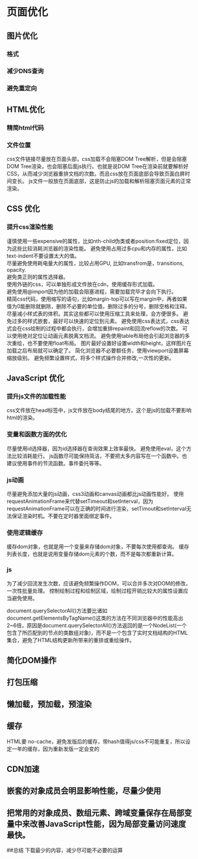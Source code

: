 # 页面优化

## 图片优化

### 格式
### 减少DNS查询
### 避免重定向

## HTML优化

### 精简html代码
### 文件位置

css文件链接尽量放在页面头部，css加载不会阻塞DOM Tree解析，但是会阻塞DOM Tree渲染，也会阻塞后面js执行。也就是说DOM Tree在渲染前就要解析好CSS，从而减少浏览器重排文档的次数。而且css放在页面底部会导致页面白屏时间变长。
js文件一般放在页面底部，这是防止js的加载和解析阻塞页面元素的正常渲染。

## CSS 优化

### 提升css渲染性能
谨慎使用一些expensive的属性，比如nth-child伪类或者position:fixed定位，因为这些比较消耗浏览器的渲染性能。
避免使用占用过多cpu和内存的属性，比如text-indent不要设置太大的值。  
尽量避免使用耗电量大的属性，比较占用GPU, 比如transfrom是，transitions, opacity.   
避免类正则的属性选择器。  
使用外链的css，可以单独形成文件放在cdn，使用缓存形式加载。  
避免使用@import因为他的加载会阻塞进程，需要加载完毕才会向下执行。  
精简css代码，使用缩写的语句，比如margin-top可以写在margin中，再者如果值为0能删除就删除，删除不必要的单位值，删除过多的分号，删除空格和注释。尽量减小样式表的体积。其实这些都可以使用压缩工具来处理，会方便很多。
避免过多的样式嵌套，最好可以快速的定位到元素。
避免使用css表达式，css表达式会在css绘制的过程中都会执行，会增加重排repaint和回流reflow的次数。
可以使用绝对定位让动画元素脱离文档流。
避免使用table布局他会引起浏览器的多次重绘，也不要使用float布局。
图片最好设置好设置width和height，这样图片在加载之后布局就可以确定了。
简化浏览器不必要额任务，使用viewport设置屏幕缩放级别。
避免频繁设置样式，将多个样式操作合并修改,一次性的更新。

## JavaScript 优化

### 提升js文件的加载性能
css文件放在head标签中，js文件放在body结尾的地方。这个是js的加载不要影响html的渲染。

### 变量和函数方面的优化
尽量使用id选择器，因为id选择器在查询效果上效率最快。
避免使用eval，这个方法比较消耗能行。
js函数尽可能保持简洁，不要把太多内容写在一个函数中。也建议使用事件的节流函数。事件委托等等。

### js动画
尽量避免添加大量的js动画，css3动画和canvas动画都比js动画性能好。
使用requestAnimationFrame来代替setTimeout和setInterval，因为requestAnimationFrame可以在正确的时间进行渲染，setTimout和setInterval无法保证渲染时机。不要在定时器里面绑定事件。

### 使用逻辑缓存
缓存dom对象，也就是用一个变量来存储dom对象，不要每次使用都查询。
缓存列表长度，也就是说用变量存储dom元素的个数，而不是每次都重新计算。

### js
为了减少回流发生次数，应该避免频繁操作DOM，可以合并多次对DOM的修改，一次性批量处理。
控制绘制过程和绘制区域，绘制过程开销比较大的属性设置应当避免使用。

document.querySelectorAll()方法要比诸如document.getElementsByTagName()这类的方法在不同浏览器中的性能高出2~6倍，原因是document.querySelectorAll()方法返回的是一个NodeList(一个包含了所匹配到的节点的类数组对象)，而不是一个包含了实时文档结构的HTML集合，避免了HTML结构更新所带来的重排或重绘操作。


## 简化DOM操作
## 打包压缩
## 懒加载，预加载，预渲染
## 缓存
HTML要 no-cache，避免发版后的缓存，带hash值得js/css不可能重复，所以设定一年的缓存，因为重新发版一定会变的
## CDN加速
## 嵌套的对象成员会明显影响性能，尽量少使用
## 把常用的对象成员、数组元素、跨域变量保存在局部变量中来改善JavaScript性能，因为局部变量访问速度最快。


##总结 
下载最少的内容，减少尽可能不必要的运算
